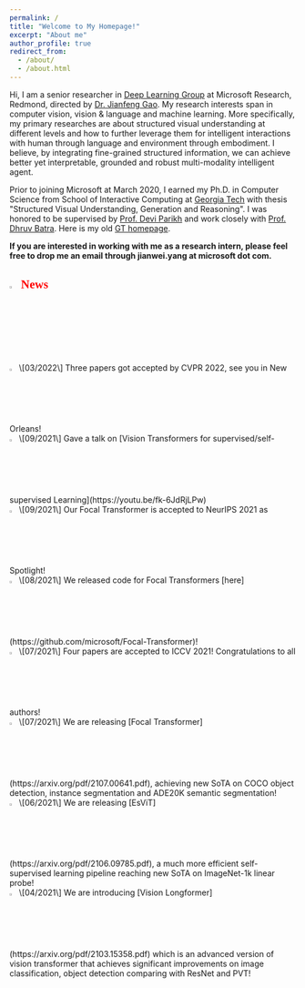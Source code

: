 ```yaml
---
permalink: /
title: "Welcome to My Homepage!"
excerpt: "About me"
author_profile: true
redirect_from: 
  - /about/
  - /about.html
---
```


Hi, I am a senior researcher in [Deep Learning Group](https://www.microsoft.com/en-us/research/group/deep-learning-group/) at Microsoft Research, Redmond, directed by [Dr. Jianfeng Gao](http://research.microsoft.com/en-us/um/people/jfgao/). My research interests span in computer vision, vision & language and machine learning. More specifically, my primary researches are about structured visual understanding at different levels and how to further leverage them for intelligent interactions with human through language and environment through embodiment. I believe, by integrating fine-grained structured information, we can achieve better yet interpretable, grounded and robust multi-modality intelligent agent.

Prior to joining Microsoft at March 2020, I earned my Ph.D. in Computer Science from School of Interactive Computing at [Georgia Tech](https://www.gatech.edu) with thesis "Structured Visual Understanding, Generation and Reasoning". I was honored to be supervised by [Prof. Devi Parikh](https://cc.gatech.edu/~parikh/) and work closely with [Prof. Dhruv Batra](https://www.cc.gatech.edu/~dbatra/). Here is my old [GT homepage](https://www.cc.gatech.edu/~jyang375/).

**If you are interested in working with me as a research intern, please feel free to drop me an email through jianwei.yang at microsoft dot com.**

<h2><img src="/images/fire.png" width="3%"/> <span style="color:red; font-family:Papyrus">News</span></h2>
  <img src="/images/dart.png" width="2.5%"/> \[03/2022\] Three papers got accepted by CVPR 2022, see you in New Orleans!<br/>
  <img src="/images/dart.png" width="2.5%"/> \[09/2021\] Gave a talk on [Vision Transformers for supervised/self-supervised Learning](https://youtu.be/fk-6JdRjLPw)<br/>
<img src="/images/dart.png" width="2.5%"/> \[09/2021\] Our Focal Transformer is accepted to NeurIPS 2021 as Spotlight!<br/>
  <img src="/images/dart.png" width="2.5%"/> \[08/2021\] We released code for Focal Transformers [here](https://github.com/microsoft/Focal-Transformer)!<br/>
  <img src="/images/dart.png" width="2.5%"/> \[07/2021\] Four papers are accepted to ICCV 2021! Congratulations to all authors!<br/>
<img src="/images/dart.png" width="2.5%"/> \[07/2021\] We are releasing [Focal Transformer](https://arxiv.org/pdf/2107.00641.pdf), achieving new SoTA on COCO object detection, instance segmentation and ADE20K semantic segmentation!<br/>
  <img src="/images/dart.png" width="2.5%"/> \[06/2021\] We are releasing [EsViT](https://arxiv.org/pdf/2106.09785.pdf), a much more efficient self-supervised learning pipeline reaching new SoTA on ImageNet-1k linear probe!<br/>
  <img src="/images/dart.png" width="2.5%"/> \[04/2021\] We are introducing [Vision Longformer](https://arxiv.org/pdf/2103.15358.pdf) which is an advanced version of vision transformer that achieves significant improvements on image classification, object detection comparing with ResNet and PVT!<br/>
<!--   <img src="/images/dart.png" width="2.5%"/> \[01/2021\] We show in our [arXiv paper](https://arxiv.org/pdf/2101.00529.pdf) that vision feature matters significantly for vision-language tasks!<br/> -->
<!--   <img src="/images/dart.png" width="2.5%"/> \[12/2020\] We release our [arXiv paper](https://arxiv.org/pdf/2012.11587.pdf) studying the visual reasoning capacity in visual question answering models!<br/> -->
<!--   <img src="/images/dart.png" width="2.5%"/> \[11/2020\] We release our [arXiv paper](https://arxiv.org/pdf/2011.09530.pdf) leveraging token relationships to learn neural-symbolic video captioning!<br/> -->
